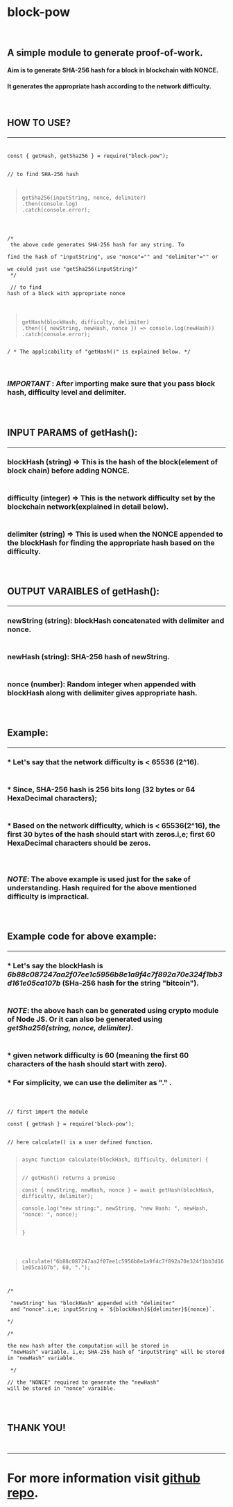 
# **block-pow**<br><br>

## A simple module to generate proof-of-work.

#### Aim is to generate SHA-256 hash for a block in blockchain with NONCE.

#### It generates the appropriate hash according to the network difficulty.<br><br><br>

## HOW TO USE?<br><hr>

<code>
const { getHash, getSha256 } = require("block-pow");<br><br>
// to find SHA-256 hash<br>
<blockquote>
getSha256(inputString, nonce, delimiter)<br>.then(console.log)<br>.catch(console.error);
</blockquote>

/*<br>
the above code generates SHA-256 hash for any string. To<br> find the hash of "inputString", use "nonce"="" and "delimiter"="" or<br> we could just use "getSha256(inputString)"<br>
*/<br><br>
// to find hash of a block with appropriate nonce
<blockquote>
getHash(blockHash, difficulty, delimiter)<br>.then(({ newString, newHash, nonce }) => console.log(newHash))<br>.catch(console.error);</blockquote>
/ * The applicability of "getHash()" is explained below. */</code><br><br><br>

### ***IMPORTANT*** : After importing make sure that you pass **block hash**, **difficulty level** and **delimiter**.<br><br><br>

## INPUT PARAMS of getHash(): <hr>
### **blockHash** (string) => This is the hash of the block(element of block chain) before adding **NONCE**.<br><br>

### **difficulty** (integer) => This is the network difficulty set by the blockchain network(explained in detail below).<br><br>

### **delimiter** (string) => This is used when the **NONCE** appended to the **blockHash** for finding the appropriate hash based on the **difficulty**.<br><br><br>

## OUTPUT VARAIBLES of getHash():<hr>
### **newString** (string): **blockHash** concatenated with **delimiter** and **nonce**.<br><br>
### **newHash** (string): **SHA-256** hash of **newString**.<br><br>
### **nonce** (number): Random integer when appended with **blockHash** along with **delimiter** gives appropriate hash.<br><br><br>
  
## Example: <hr>

### * Let's say that the network difficulty is < **65536** (2^16).<br><br>
### * Since, **SHA-256** hash is **256 bits** long (**32 bytes or 64 HexaDecimal characters**);<br><br>
### * Based on the network difficulty, which is < 65536(2^16), the first **30 bytes** of the hash should start with **zeros**.i,e; first **60 HexaDecimal** characters should be zeros. <br><br><br>

### ***NOTE***: The above example is used just for the sake of understanding. Hash required for the above mentioned **difficulty** is impractical.<br><br><br>

## Example code for above example: <hr>
### * Let's say the **blockHash** is ***6b88c087247aa2f07ee1c5956b8e1a9f4c7f892a70e324f1bb3d161e05ca107b*** (SHa-256 hash for the string **"bitcoin"**).<br><br>
### ***NOTE***: the above hash can be generated using **crypto** module of **Node JS**. Or it can also be generated using ***getSha256(string, nonce, delimiter)***.<br><br>
### * given network difficulty is **60** (meaning the first 60 characters of the hash should start with **zero**).
### * For simplicity, we can use the **delimiter** as **"."** .<br><br>
<code>
// first import the module<br>
const { getHash } = require('block-pow');<br><br>
// here calculate() is a user defined function.<br>
<blockquote>async function calculate(blockHash, difficulty, delimiter) {<br><br>
// getHash() returns a promise<br>
const { newString, newHash, nonce } = await getHash(blockHash, difficulty, delimiter);<br>
console.log("new string:", newString, "new Hash: ", newHash, "nonce: ", nonce);<br><br>
}</blockquote><br>
<blockquote>calculate("6b88c087247aa2f07ee1c5956b8e1a9f4c7f892a70e324f1bb3d161e05ca107b", 60, ".");</blockquote><br>
/* <br>
 "newString" has "blockHash" appended with "delimiter"<br> and "nonce".i,e; inputString = `${blockHash}${delimiter}${nonce}`.<br>
*/<br>
/*<br>
the new hash after the computation will be stored in<br> "newHash" variable. i,e; SHA-256 hash of "inputString" will be stored in "newHash" variable.<br>
 */ <br>
// the "NONCE" required to generate the "newHash" <br>will be stored in "nonce" varaible.<br><br><br>
</code>

## **THANK YOU!**<br><br><hr>

# For more information visit **[github repo](https://github.com/hrithikgautham/SHA-256-for-a-BLOCK)**.
